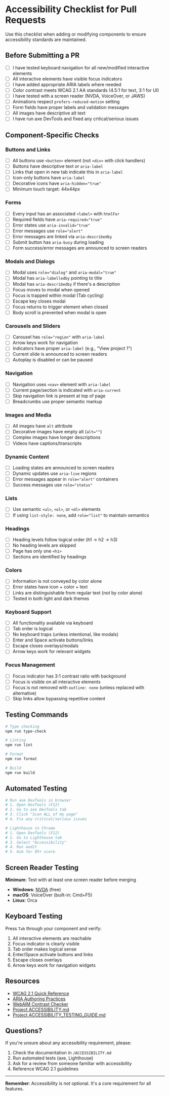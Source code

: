 # Accessibility Checklist for Pull Requests

Use this checklist when adding or modifying components to ensure accessibility standards are maintained.

## Before Submitting a PR

- [ ] I have tested keyboard navigation for all new/modified interactive elements
- [ ] All interactive elements have visible focus indicators
- [ ] I have added appropriate ARIA labels where needed
- [ ] Color contrast meets WCAG 2.1 AA standards (4.5:1 for text, 3:1 for UI)
- [ ] I have tested with a screen reader (NVDA, VoiceOver, or JAWS)
- [ ] Animations respect `prefers-reduced-motion` setting
- [ ] Form fields have proper labels and validation messages
- [ ] All images have descriptive alt text
- [ ] I have run axe DevTools and fixed any critical/serious issues

## Component-Specific Checks

### Buttons and Links

- [ ] All buttons use `<button>` element (not `<div>` with click handlers)
- [ ] Buttons have descriptive text or `aria-label`
- [ ] Links that open in new tab indicate this in `aria-label`
- [ ] Icon-only buttons have `aria-label`
- [ ] Decorative icons have `aria-hidden="true"`
- [ ] Minimum touch target: 44x44px

### Forms

- [ ] Every input has an associated `<label>` with `htmlFor`
- [ ] Required fields have `aria-required="true"`
- [ ] Error states use `aria-invalid="true"`
- [ ] Error messages use `role="alert"`
- [ ] Error messages are linked via `aria-describedby`
- [ ] Submit button has `aria-busy` during loading
- [ ] Form success/error messages are announced to screen readers

### Modals and Dialogs

- [ ] Modal uses `role="dialog"` and `aria-modal="true"`
- [ ] Modal has `aria-labelledby` pointing to title
- [ ] Modal has `aria-describedby` if there's a description
- [ ] Focus moves to modal when opened
- [ ] Focus is trapped within modal (Tab cycling)
- [ ] Escape key closes modal
- [ ] Focus returns to trigger element when closed
- [ ] Body scroll is prevented when modal is open

### Carousels and Sliders

- [ ] Carousel has `role="region"` with `aria-label`
- [ ] Arrow keys work for navigation
- [ ] Indicators have proper `aria-label` (e.g., "View project 1")
- [ ] Current slide is announced to screen readers
- [ ] Autoplay is disabled or can be paused

### Navigation

- [ ] Navigation uses `<nav>` element with `aria-label`
- [ ] Current page/section is indicated with `aria-current`
- [ ] Skip navigation link is present at top of page
- [ ] Breadcrumbs use proper semantic markup

### Images and Media

- [ ] All images have `alt` attribute
- [ ] Decorative images have empty alt (`alt=""`)
- [ ] Complex images have longer descriptions
- [ ] Videos have captions/transcripts

### Dynamic Content

- [ ] Loading states are announced to screen readers
- [ ] Dynamic updates use `aria-live` regions
- [ ] Error messages appear in `role="alert"` containers
- [ ] Success messages use `role="status"`

### Lists

- [ ] Use semantic `<ul>`, `<ol>`, or `<dl>` elements
- [ ] If using `list-style: none`, add `role="list"` to maintain semantics

### Headings

- [ ] Heading levels follow logical order (h1 → h2 → h3)
- [ ] No heading levels are skipped
- [ ] Page has only one `<h1>`
- [ ] Sections are identified by headings

### Colors

- [ ] Information is not conveyed by color alone
- [ ] Error states have icon + color + text
- [ ] Links are distinguishable from regular text (not by color alone)
- [ ] Tested in both light and dark themes

### Keyboard Support

- [ ] All functionality available via keyboard
- [ ] Tab order is logical
- [ ] No keyboard traps (unless intentional, like modals)
- [ ] Enter and Space activate buttons/links
- [ ] Escape closes overlays/modals
- [ ] Arrow keys work for relevant widgets

### Focus Management

- [ ] Focus indicator has 3:1 contrast ratio with background
- [ ] Focus is visible on all interactive elements
- [ ] Focus is not removed with `outline: none` (unless replaced with alternative)
- [ ] Skip links allow bypassing repetitive content

## Testing Commands

```bash
# Type checking
npm run type-check

# Linting
npm run lint

# Format
npm run format

# Build
npm run build
```

## Automated Testing

```bash
# Run axe DevTools in browser
# 1. Open DevTools (F12)
# 2. Go to axe DevTools tab
# 3. Click "Scan ALL of my page"
# 4. Fix any critical/serious issues

# Lighthouse in Chrome
# 1. Open DevTools (F12)
# 2. Go to Lighthouse tab
# 3. Select "Accessibility"
# 4. Run audit
# 5. Aim for 95+ score
```

## Screen Reader Testing

**Minimum**: Test with at least one screen reader before merging

- **Windows**: [NVDA](https://www.nvaccess.org/) (free)
- **macOS**: VoiceOver (built-in: Cmd+F5)
- **Linux**: Orca

## Keyboard Testing

Press `Tab` through your component and verify:

1. All interactive elements are reachable
2. Focus indicator is clearly visible
3. Tab order makes logical sense
4. Enter/Space activate buttons and links
5. Escape closes overlays
6. Arrow keys work for navigation widgets

## Resources

- [WCAG 2.1 Quick Reference](https://www.w3.org/WAI/WCAG21/quickref/)
- [ARIA Authoring Practices](https://www.w3.org/WAI/ARIA/apg/)
- [WebAIM Contrast Checker](https://webaim.org/resources/contrastchecker/)
- [Project ACCESSIBILITY.md](../ACCESSIBILITY.md)
- [Project ACCESSIBILITY_TESTING_GUIDE.md](../ACCESSIBILITY_TESTING_GUIDE.md)

## Questions?

If you're unsure about any accessibility requirement, please:

1. Check the documentation in `/ACCESSIBILITY.md`
2. Run automated tests (axe, Lighthouse)
3. Ask for a review from someone familiar with accessibility
4. Reference WCAG 2.1 guidelines

---

**Remember**: Accessibility is not optional. It's a core requirement for all features.
